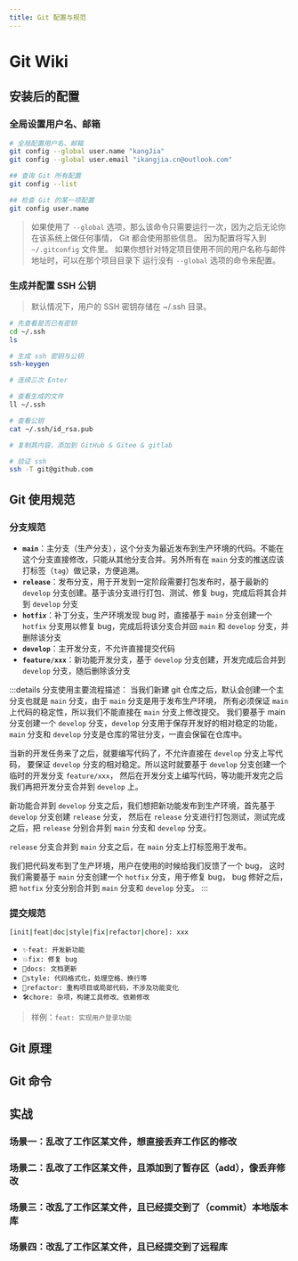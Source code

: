 ```yaml
---
title: Git 配置与规范
---
```


# Git Wiki

## 安装后的配置

### 全局设置用户名、邮箱
```bash
# 全局配置用户名、邮箱
git config --global user.name "kangJia"
git config --global user.email "ikangjia.cn@outlook.com"

## 查询 Git 所有配置
git config --list

## 检查 Git 的某一项配置
git config user.name
```

> 如果使用了 `--global` 选项，那么该命令只需要运行一次，因为之后无论你在该系统上做任何事情， 
> Git 都会使用那些信息。 因为配置将写入到 `~/.gitconfig` 文件里。
> 如果你想针对特定项目使用不同的用户名称与邮件地址时，可以在那个项目目录下
> 运行没有 `--global` 选项的命令来配置。

### 生成并配置 SSH 公钥
>  默认情况下，用户的 SSH 密钥存储在 ~/.ssh 目录。
>
```bash
# 先查看是否已有密钥
cd ~/.ssh
ls

# 生成 ssh 密钥与公钥
ssh-keygen

# 连续三次 Enter

# 查看生成的文件
ll ~/.ssh

# 查看公钥
cat ~/.ssh/id_rsa.pub

# 复制其内容，添加到 GitHub & Gitee & gitlab

# 验证 ssh
ssh -T git@github.com
```

## Git 使用规范

### 分支规范
- **`main`**：主分支（生产分支），这个分支为最近发布到生产环境的代码。不能在这个分支直接修改，只能从其他分支合并‌。另外所有在 `main` 分支的推送应该打标签（`tag`）做记录，方便追溯。
- **`release`**：发布分支，用于开发到一定阶段需要打包发布时，基于最新的 `develop` 分支创建。基于该分支进行打包、测试、修复 bug，完成后将其合并到 `develop` 分支
- **`hotfix`**：补丁分支，生产环境发现 bug 时，直接基于 `main` 分支创建一个 `hotfix` 分支用以修复 bug，完成后将该分支合并回 `main` 和 `develop` 分支‌，并删除该分支
- **`develop`**：主开发分支，不允许直接提交代码
- **`feature/xxx`**：新功能开发分支，基于 `develop` 分支创建，开发完成后合并到 `develop` 分支，随后删除该分支

:::details 分支使用主要流程描述：
当我们新建 git 仓库之后，默认会创建一个主分支也就是 `main` 分支，由于 `main` 分支是用于发布生产环境，
所有必须保证 `main` 上代码的稳定性，所以我们不能直接在 `main` 分支上修改提交。
我们要基于 main 分支创建一个 `develop` 分支，`develop` 分支用于保存开发好的相对稳定的功能，
`main` 分支和 `develop` 分支是仓库的常驻分支，一直会保留在仓库中。

当新的开发任务来了之后，就要编写代码了，不允许直接在 `develop` 分支上写代码，
要保证 `develop` 分支的相对稳定。所以这时就要基于 `develop` 分支创建一个临时的开发分支 `feature/xxx`，
然后在开发分支上编写代码，等功能开发完之后我们再把开发分支合并到 `develop` 上。

新功能合并到 `develop` 分支之后，我们想把新功能发布到生产环境，首先基于 `develop` 分支创建 `release` 分支，
然后在 `release` 分支进行打包测试，测试完成之后，把 `release` 分别合并到 `main` 分支和 `develop` 分支。

`release` 分支合并到 `main` 分支之后，在 `main` 分支上打标签用于发布。

我们把代码发布到了生产环境，用户在使用的时候给我们反馈了一个 bug，
这时我们需要基于 `main` 分支创建一个 `hotfix` 分支，用于修复 bug，
bug 修好之后，把 `hotfix` 分支分别合并到 `main` 分支和 `develop` 分支。
:::

### 提交规范
```bash
[init|feat|doc|style|fix|refactor|chore]: xxx
```

- `✨feat: 开发新功能`
- `💥fix: 修复 bug`
- `📕docs: 文档更新`
- `🎨style: 代码格式化，处理空格、换行等`
- `🌵refactor: 重构项目或局部代码，不涉及功能变化`
- `🛠️chore: 杂项，构建工具修改、依赖修改`

> 样例：`feat: 实现用户登录功能`

## Git 原理

## Git 命令

## 实战
### 场景一：乱改了工作区某文件，想直接丢弃工作区的修改

### 场景二：乱改了工作区某文件，且添加到了暂存区（add），像丢弃修改

### 场景三：改乱了工作区某文件，且已经提交到了（commit）本地版本库

### 场景四：改乱了工作区某文件，且已经提交到了远程库